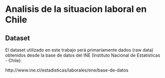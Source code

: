 <h1> Analisis de la situacion laboral en Chile</h1>
<h2> Dataset</h2>
El dataset utilizado en este trabajo será primariamente dados (raw data) obtenidos desde la base de datos del INE (Instituto Nacional de Estatisticas - Chile):
<p>
  http://www.ine.cl/estadisticas/laborales/ene/base-de-datos
  </p>
  
